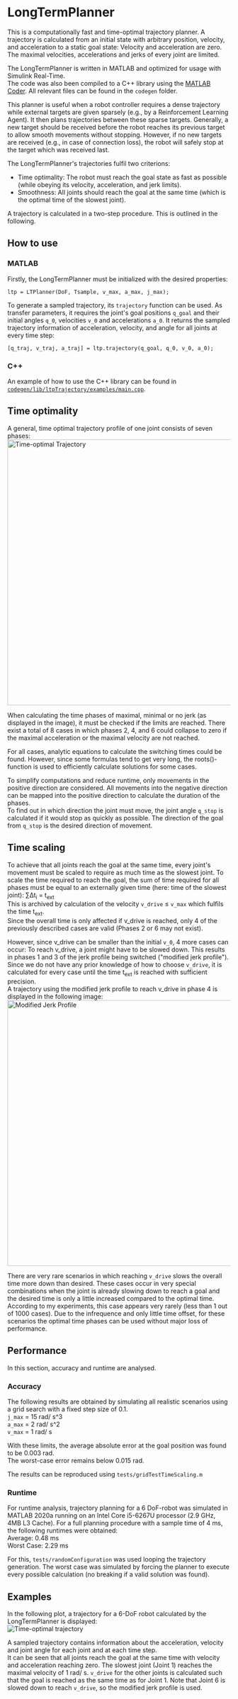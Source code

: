 # LongTermPlanner

This is a computationally fast and time-optimal trajectory planner.
A trajectory is calculated from an initial state with arbitrary position, velocity, and acceleration to a static goal state: Velocity and acceleration are zero.
The maximal velocities, accelerations and jerks of every joint are limited. 

The LongTermPlanner is written in MATLAB and optimized for usage with Simulink Real-Time.  
The code was also been compiled to a C++ library using the [MATLAB Coder](https://de.mathworks.com/help/releases/R2020a/coder/ug/generate-c-classes-from-matlab-classes.html#responsive_offcanvas). All relevant files can be found in the `codegen` folder.

This planner is useful when a robot controller requires a dense trajectory while external targets are given sparsely (e.g., by a Reinforcement Learning Agent).
It then plans trajectories between these sparse targets.
Generally, a new target should be received before the robot reaches its previous target to allow smooth movements without stopping.
However, if no new targets are received (e.g., in case of connection loss), the robot will safely stop at the target which was received last.  

The LongTermPlanner's trajectories fulfil two criterions:
- Time optimality: The robot must reach the goal state as fast as possible (while obeying its velocity, acceleration, and jerk limits).
- Smoothness: All joints should reach the goal at the same time (which is the optimal time of the slowest joint).  

A trajectory is calculated in a two-step procedure. This is outlined in the following.  

## How to use

### MATLAB

Firstly, the LongTermPlanner must be initialized with the desired properties:  
```
ltp = LTPlanner(DoF, Tsample, v_max, a_max, j_max);
```

To generate a sampled trajectory, its `trajectory` function can be used.
As transfer parameters, it requires the joint's goal positions `q_goal` and their initial angles `q_0`, velocities `v_0` and accelerations `a_0`.
It returns the sampled trajectory information of acceleration, velocity, and angle for all joints at every time step:  
```
[q_traj, v_traj, a_traj] = ltp.trajectory(q_goal, q_0, v_0, a_0);
```

### C++

An example of how to use the C++ library can be found in [`codegen/lib/ltpTrajectory/examples/main.cpp`](https://github.com/yannickBurkhardt/LongTermPlanner/blob/main/codegen/lib/ltpTrajectory/examples/main.cpp).

## Time optimality

A general, time optimal trajectory profile of one joint consists of seven phases:  
<img src="images/profile.svg?raw=true" alt="Time-optimal Trajectory" width="600"/>

When calculating the time phases of maximal, minimal or no jerk (as displayed in the image), it must be checked if the limits are reached.
There exist a total of 8 cases in which phases 2, 4, and 6 could collapse to zero if the maximal acceleration or the maximal velocity are not reached.

For all cases, analytic equations to calculate the switching times could be found.
However, since some formulas tend to get very long, the roots()-function is used to efficiently calculate solutions for some cases.

To simplify computations and reduce runtime, only movements in the positive direction are considered.
All movements into the negative direction can be mapped into the positive direction to calculate the duration of the phases.  
To find out in which direction the joint must move, the joint angle `q_stop` is calculated if it would stop as quickly as possible.
The direction of the goal from `q_stop` is the desired direction of movement.

## Time scaling

To achieve that all joints reach the goal at the same time, every joint's movement must be scaled to require as much time as the slowest joint.
To scale the time required to reach the goal, the sum of time required for all phases must be equal to an externally given time (here: time of the slowest joint): &sum;&Delta;t<sub>i</sub> = t<sub>ext</sub>  
This is archived by calculation of the velocity `v_drive` &le; `v_max` which fulfils the time t<sub>ext</sub>.  
Since the overall time is only affected if v_drive is reached, only 4 of the previously described cases are valid (Phases 2 or 6 may not exist).

However, since v_drive can be smaller than the initial `v_0`, 4 more cases can occur: To reach v_drive, a joint might have to be slowed down.
This results in phases 1 and 3 of the jerk profile being switched ("modified jerk profile").
Since we do not have any prior knowledge of how to choose `v_drive`, it is calculated for every case until the time t<sub>ext</sub> is reached with sufficient precision.  
A trajectory using the modified jerk profile to reach v_drive in phase 4 is displayed in the following image:  
<img src="images/modifiedJerkProfile.svg?raw=true" alt="Modified Jerk Profile" width="600"/>

There are very rare scenarios in which reaching `v_drive` slows the overall time more down than desired.
These cases occur in very special combinations when the joint is already slowing down to reach a goal and the desired time is only a little increased compared to the optimal time.
According to my experiments, this case appears very rarely (less than 1 out of 1000 cases).
Due to the infrequence and only little time offset, for these scenarios the optimal time phases can be used without major loss of performance.

## Performance

In this section, accuracy and runtime are analysed.

### Accuracy

The following results are obtained by simulating all realistic scenarios using a grid search with a fixed step size of 0.1.  
`j_max` = 15 rad/ s^3  
`a_max` = 2 rad/ s^2  
`v_max` = 1 rad/ s  

With these limits, the average absolute error at the goal position was found to be 0.003 rad.  
The worst-case error remains below 0.015 rad.

The results can be reproduced using `tests/gridTestTimeScaling.m`

### Runtime

For runtime analysis, trajectory planning for a 6 DoF-robot was simulated in MATLAB 2020a running on an Intel Core i5-6267U processor (2.9 GHz, 4MB L3 Cache).
For a full planning procedure with a sample time of 4 ms, the following runtimes were obtained:  
Average: 0.48 ms  
Worst Case: 2.29 ms  

For this, `tests/randomConfiguration` was used looping the trajectory generation.
The worst case was simulated by forcing the planner to execute every possible calculation (no breaking if a valid solution was found).

## Examples

In the following plot, a trajectory for a 6-DoF robot calculated by the LongTermPlanner is displayed:  
![Time-optimal trajectory](images/exampleTrajectory.svg?raw=true)

A sampled trajectory contains information about the acceleration, velocity and joint angle for each joint and at each time step.  
It can be seen that all joints reach the goal at the same time with velocity and acceleration reaching zero.
The slowest joint (Joint 1) reaches the maximal velocity of 1 rad/ s.
`v_drive` for the other joints is calculated such that the goal is reached as the same time as for Joint 1.
Note that Joint 6 is slowed down to reach `v_drive`, so the modified jerk profile is used.
